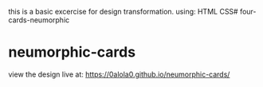 this is a basic excercise for design transformation.
using:
HTML
CSS# four-cards-neumorphic
# neumorphic-cards

view the design live at: https://0alola0.github.io/neumorphic-cards/

